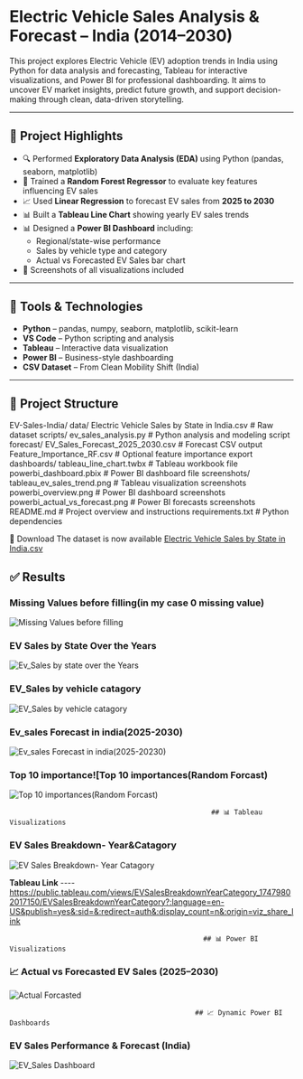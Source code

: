 # Electric Vehicle Sales Analysis & Forecast – India (2014–2030)

This project explores Electric Vehicle (EV) adoption trends in India using Python for data analysis and forecasting, Tableau for interactive visualizations, and Power BI for professional dashboarding. It aims to uncover EV market insights, predict future growth, and support decision-making through clean, data-driven storytelling.

---

## 📌 Project Highlights

- 🔍 Performed **Exploratory Data Analysis (EDA)** using Python (pandas, seaborn, matplotlib)
- 🧠 Trained a **Random Forest Regressor** to evaluate key features influencing EV sales
- 📈 Used **Linear Regression** to forecast EV sales from **2025 to 2030**
- 📊 Built a **Tableau Line Chart** showing yearly EV sales trends
- 📊 Designed a **Power BI Dashboard** including:
  - Regional/state-wise performance
  - Sales by vehicle type and category
  - Actual vs Forecasted EV Sales bar chart
- 📸 Screenshots of all visualizations included

---

## 🧰 Tools & Technologies

- **Python** – pandas, numpy, seaborn, matplotlib, scikit-learn
- **VS Code** – Python scripting and analysis
- **Tableau** – Interactive data visualization
- **Power BI** – Business-style dashboarding
- **CSV Dataset** – From Clean Mobility Shift (India)

---

## 📁 Project Structure

EV-Sales-India/
  data/
    Electric Vehicle Sales by State in India.csv         # Raw dataset
  scripts/
    ev_sales_analysis.py                                 # Python analysis and modeling script
  forecast/
    EV_Sales_Forecast_2025_2030.csv                     # Forecast CSV output
    Feature_Importance_RF.csv                            # Optional feature importance export
  dashboards/
    tableau_line_chart.twbx                              # Tableau workbook file
    powerbi_dashboard.pbix                               # Power BI dashboard file
  screenshots/
    tableau_ev_sales_trend.png                           # Tableau visualization screenshots
    powerbi_overview.png                                 # Power BI dashboard screenshots
    powerbi_actual_vs_forecast.png                       # Power BI forecasts screenshots
  README.md                                             # Project overview and instructions
  requirements.txt                                      # Python dependencies








🔗 Download
The dataset is now available [Electric Vehicle Sales by State in India.csv](https://github.com/user-attachments/files/20436519/Electric.Vehicle.Sales.by.State.in.India.csv)

## ✅ Results

### Missing Values before filling(in my case 0 missing value)


![Missing Values before filling](https://github.com/user-attachments/assets/1b1e18da-fffa-4b90-8253-7343c330af9d)

### EV Sales by State Over the Years

![Ev_Sales by state over the Years](https://github.com/user-attachments/assets/9aa12f06-0b83-4aea-81ba-078f82b3c456)

### EV_Sales by vehicle catagory

![EV_Sales by vehicle catagory](https://github.com/user-attachments/assets/63739480-1f68-46ea-8da6-a0edc8cfc50a)

### Ev_sales Forecast in india(2025-2030)


![Ev_sales Forecast in india(2025-20230)](https://github.com/user-attachments/assets/714c7109-1608-4fb3-895a-0a838b79d22f)

### Top 10 importance![Top 10 importances(Random Forcast)




![Top 10 importances(Random Forcast)](https://github.com/user-attachments/assets/fd031ca5-0605-4a63-8c87-b1a98762a40a)

                                                      ## 📊 Tableau Visualizations

### EV Sales Breakdown- Year&Catagory

![EV Sales Breakdown- Year Catagory](https://github.com/user-attachments/assets/26a15647-5baf-4fd7-b0b5-e3c2cdc96885)


**Tableau Link** ---- https://public.tableau.com/views/EVSalesBreakdownYearCategory_17479802017150/EVSalesBreakdownYearCategory?:language=en-US&publish=yes&:sid=&:redirect=auth&:display_count=n&:origin=viz_share_link

                                                    ## 📊 Power BI Visualizations
### 📈 Actual vs Forecasted EV Sales (2025–2030)
![Actual   Forcasted](https://github.com/user-attachments/assets/94d88d7f-1892-4305-8405-69ac0cacda34)

                                                    
                                                  ## 📈 Dynamic Power BI Dashboards
### EV Sales Performance & Forecast (India)



  ![EV_Sales Dashboard](https://github.com/user-attachments/assets/7639e9c3-04d4-41ec-9855-f9c4015c388d)
                       






                                                    

